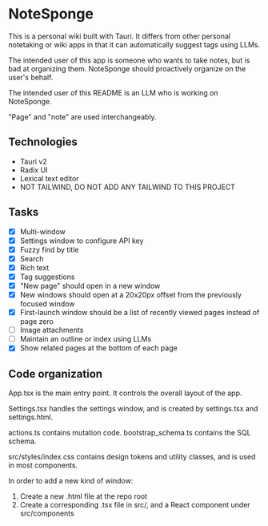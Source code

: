 # NoteSponge

This is a personal wiki built with Tauri. It differs from other personal notetaking or wiki apps in that it can automatically suggest tags using LLMs.

The intended user of this app is someone who wants to take notes, but is bad at organizing them. NoteSponge should proactively organize on the user's behalf.

The intended user of this README is an LLM who is working on NoteSponge.

"Page" and "note" are used interchangeably.

## Technologies

- Tauri v2
- Radix UI
- Lexical text editor
- NOT TAILWIND, DO NOT ADD ANY TAILWIND TO THIS PROJECT

## Tasks

- [x] Multi-window
- [x] Settings window to configure API key
- [x] Fuzzy find by title
- [x] Search
- [x] Rich text
- [x] Tag suggestions
- [x] "New page" should open in a new window
- [x] New windows should open at a 20x20px offset from the previously focused window
- [x] First-launch window should be a list of recently viewed pages instead of page zero
- [ ] Image attachments
- [ ] Maintain an outline or index using LLMs
- [x] Show related pages at the bottom of each page

## Code organization

App.tsx is the main entry point. It controls the overall layout of the app.

Settings.tsx handles the settings window, and is created by settings.tsx and settings.html.

actions.ts contains mutation code. bootstrap_schema.ts contains the SQL schema.

src/styles/index.css contains design tokens and utility classes, and is used in most components.

In order to add a new kind of window:

1. Create a new .html file at the repo root
2. Create a corresponding .tsx file in src/, and a React component under src/components
